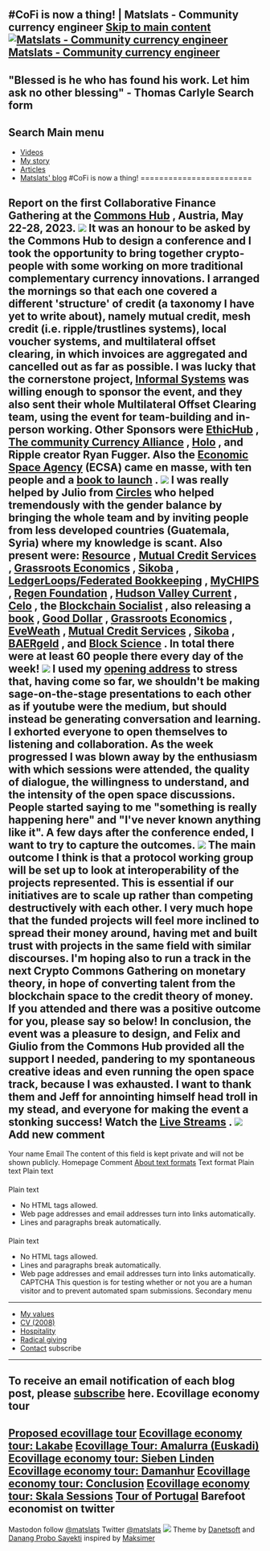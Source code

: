 #CoFi is now a thing! | Matslats - Community currency engineer
[Skip to main content](#main-content)
[![Matslats - Community currency engineer](/sites/matslats.net/files/matslats_logo_0.jpg)](/ "Matslats - Community currency engineer")
[Matslats - Community currency engineer](/ "Matslats - Community currency engineer")
-------------------------------------------------------------------------------------
"Blessed is he who has found his work. Let him ask no other blessing" - Thomas Carlyle
Search form
-------------
Search
Main menu
-----------
* [Videos](/speaker "Speaking")
* [My story](/about-matslats "Community Currency software")
* [Articles](/articles "Articles published on other sites.")
* [Matslats' blog](/complementary_currencies "Adventures in mutual credit!")
#CoFi is now a thing!
========================
####
Report on the first Collaborative Finance Gathering at the
[Commons Hub]()
, Austria, May 22-28, 2023.
![](/sites/matslats.net/files/cofi_group_photo.gif)
It was an honour to be asked by the Commons Hub to design a conference and I took the opportunity to bring together crypto-people with some working on more traditional complementary currency innovations. I arranged the mornings so that each one covered a different 'structure' of credit (a taxonomy I have yet to write about), namely mutual credit, mesh credit (i.e. ripple/trustlines systems), local voucher systems, and multilateral offset clearing, in which invoices are aggregated and cancelled out as far as possible.
I was lucky that the cornerstone project,
[Informal Systems]()
was willing enough to sponsor the event, and they also sent their whole Multilateral Offset Clearing team, using the event for team-building and in-person working. Other Sponsors were
[EthicHub]()
,
[The community Currency Alliance]()
,
[Holo]()
, and Ripple creator Ryan Fugger.
Also the
[Economic Space Agency]()
(ECSA) came en masse, with ten people and a
[book to launch]()
.
![](/sites/matslats.net/files/cofi_opening.jpg)
I was really helped by Julio from
[Circles]()
who helped tremendously with the gender balance by bringing the whole team and by inviting people from less developed countries (Guatemala, Syria) where my knowledge is scant.
Also present were:
[Resource]()
,
[Mutual Credit Services]()
,
[Grassroots Economics]()
,
[Sikoba]()
,
[LedgerLoops/Federated Bookkeeping]()
,
[MyCHIPS]()
,
[Regen Foundation]()
,
[Hudson Valley Current]()
,
[Celo]()
, the
[Blockchain Socialist]()
, also releasing a
[book]()
,
[Good Dollar]()
,
[Grassroots Economics]()
,
[EveWeath]()
,
[Mutual Credit Services]()
,
[Sikoba]()
,
[BAERgeld]()
, and
[Block Science]()
. In total there were at least 60 people there every day of the week!
![](/sites/matslats.net/files/cofi_fireside_opens_pace.jpg)
I used my
[opening address]()
to stress that, having come so far, we shouldn't be making sage-on-the-stage presentations to each other as if youtube were the medium, but should instead be generating conversation and learning. I exhorted everyone to open themselves to listening and collaboration. As the week progressed I was blown away by the enthusiasm with which sessions were attended, the quality of dialogue, the willingness to understand, and the intensity of the open space discussions. People started saying to me "something is really happening here" and "I've never known anything like it". A few days after the conference ended, I want to try to capture the outcomes.
![](/sites/matslats.net/files/cofi_GREgame.jpg)
The main outcome I think is that a protocol working group will be set up to look at interoperability of the projects represented. This is essential if our initiatives are to scale up rather than competing destructively with each other. I very much hope that the funded projects will feel more inclined to spread their money around, having met and built trust with projects in the same field with similar discourses. I'm hoping also to run a track in the next Crypto Commons Gathering on monetary theory, in hope of converting talent from the blockchain space to the credit theory of money.
**If you attended and there was a positive outcome for you, please say so below!**
In conclusion, the event was a pleasure to design, and Felix and Giulio from the Commons Hub provided all the support I needed, pandering to my spontaneous creative ideas and even running the open space track, because I was exhausted. I want to thank them and Jeff for annointing himself head troll in my stead, and everyone for making the event a stonking success!
Watch the
[Live Streams]()
.
![](/sites/matslats.net/files/cofi_riverside.jpg)
Add new comment
-----------------
Your name
Email
The content of this field is kept private and will not be shown publicly.
Homepage
Comment
[About text formats](/filter/tips)
Text format
Plain text
Plain text
####
Plain text
* No HTML tags allowed.
* Web page addresses and email addresses turn into links automatically.
* Lines and paragraphs break automatically.
####
Plain text
* No HTML tags allowed.
* Lines and paragraphs break automatically.
* Web page addresses and email addresses turn into links automatically.
CAPTCHA
This question is for testing whether or not you are a human visitor and to prevent automated spam submissions.
Secondary menu
----------------
* [My values](/values)
* [CV (2008)](/cv)
* [Hospitality](/hospitality)
* [Radical giving](/radical_giving "Radical giving")
* [Contact](/contact)
subscribe
-----------
To receive an email notification of each blog post, please
[subscribe]()
here.
Ecovillage economy tour
-------------------------
[Proposed ecovillage tour](/ecovillage-tour)
[Ecovillage economy tour: Lakabe](/ecovillage-tour/lakabe)
[Ecovillage Tour: Amalurra (Euskadi)](/ecovillage-tour/amalurra-basque)
[Ecovillage economy tour: Sieben Linden](/ecovillage-tour/sieben-linden)
[Ecovillage economy tour: Damanhur](/ecovillage-tour/damanhur)
[Ecovillage economy tour: Conclusion](/ecovillage-tour-conclusion)
[Ecovillage economy tour: Skala Sessions](/ecovillage-tour-skala)
[Tour of Portugal](/portugal-tour-2018)
Barefoot economist on twitter
-------------------------------
Mastodon follow
[@matslats]()
Twitter
[@matslats]()
[![](/sites/matslats.net/files/matsfoot250px.jpg)]()
Theme by
[Danetsoft]()
and
[Danang Probo Sayekti]()
inspired by
[Maksimer]()